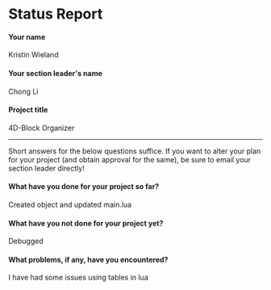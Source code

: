 # Status Report

#### Your name

Kristin Wieland

#### Your section leader's name

Chong Li

#### Project title

4D-Block Organizer

***

Short answers for the below questions suffice. If you want to alter your plan for your project (and obtain approval for the same), be sure to email your section leader directly!

#### What have you done for your project so far?

Created object and updated main.lua

#### What have you not done for your project yet?

Debugged

#### What problems, if any, have you encountered?

I have had some issues using tables in lua
